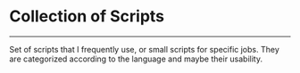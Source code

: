# Collection of Scripts
___
Set of scripts that I frequently use, or small scripts for specific jobs. They are categorized according to the language and maybe their usability.
